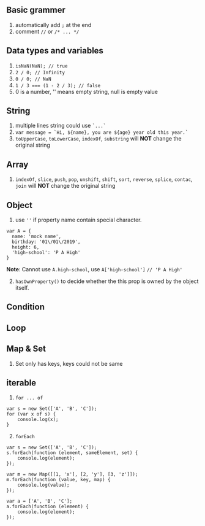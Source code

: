 
## Basic grammer

1. automatically add ```;``` at the end
2. comment ```//```  or ```/* ... */```


## Data types and variables
1. ```isNaN(NaN); // true```
2. ```2 / 0; // Infinity```
3. ```0 / 0; // NaN```
4. ```1 / 3 === (1 - 2 / 3); // false```
5.  0 is a number, '' means empty string, null is empty value

## String
1. multiple lines string could use ``` `...` ```
2. ```var message = `Hi, ${name}, you are ${age} year old this year.` ```
3. ```toUpperCase```, ```toLowerCase```, ```indexOf```, ```substring``` will **NOT** change the original string

## Array
1. ```indexOf```, ```slice```, ```push```, ```pop```, ```unshift```, ```shift```, ```sort```, ```reverse```, ```splice```, ```contac```, ```join``` will **NOT** change the original string

## Object
1. use ```''``` if property name contain special character.
```
var A = {
  name: 'mock name',
  birthday: '01\/01\/2019',
  height: 6,
  'high-school': 'P A High'
}
```
**Note**: Cannot use ```A.high-school```, use ```A['high-school']``` ```// 'P A High'```

2. ```hasOwnProperty()``` to decide whether the this prop is owned by the object itself.

## Condition

## Loop

## Map & Set
1. Set only has keys, keys could not be same

## iterable
1. ```for ... of```
```
var s = new Set(['A', 'B', 'C']);
for (var x of s) {
    console.log(x);
}
```
2. ```forEach```
```
var s = new Set(['A', 'B', 'C']);
s.forEach(function (element, sameElement, set) {
    console.log(element);
});
```
```
var m = new Map([[1, 'x'], [2, 'y'], [3, 'z']]);
m.forEach(function (value, key, map) {
    console.log(value);
});
```
```
var a = ['A', 'B', 'C'];
a.forEach(function (element) {
    console.log(element);
});
```


